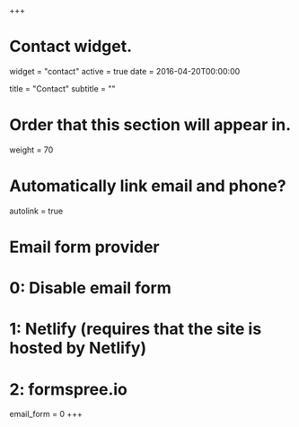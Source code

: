 +++
# Contact widget.
widget = "contact"
active = true
date = 2016-04-20T00:00:00

title = "Contact"
subtitle = ""

# Order that this section will appear in.
weight = 70

# Automatically link email and phone?
autolink = true

# Email form provider
#   0: Disable email form
#   1: Netlify (requires that the site is hosted by Netlify)
#   2: formspree.io
email_form = 0
+++
<script src='https://www.google.com/recaptcha/api.js?onload=onloadCallback'></script>
<div class="g-recaptcha" data-sitekey="6LdcpnkUAAAAAIbbjTLpmgntQ8TThBEQrAhL_Zjw"></div>


<script src="https://ajax.googleapis.com/ajax/libs/jquery/1.12.4/jquery.min.js"></script>
<!-- <script
		src="//maxcdn.bootstrapcdn.com/bootstrap/3.3.0/js/bootstrap.min.js"></script> -->

<script type="text/javascript">
		var onloadCallback = function() {
			if ($('#g-recaptcha-response').length) {
				grecaptcha.render('g-recaptcha-response', {
					'sitekey' : '{% get_captcha_key %}',
					'theme' : 'light',
					callback : showEmail
				});
			}
		};
		function showEmail() {
			// ideally you would do server side verification of the captcha and then the server would return the e-mail
			name = 'willian';
			surname = 'tessarolunardi';
			domain = '@uni.lu';
			document.getElementById("email").innerHTML = name + '.' + surname + domain;
			$("#email").attr("href", 'mailto:' + name + '.' + surname + domain);
			$('#g-recaptcha-response').hide();
		}
</script>